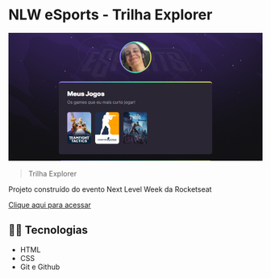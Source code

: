 # NLW eSports - Trilha Explorer

![preview](./.github/preview.png)

> Trilha Explorer

Projeto construído do evento Next Level Week da Rocketseat

[Clique aqui para acessar](https://nerfandao.github.io/projeto-nlw_eSports/)

## 🍷🗿 Tecnologias

 - HTML
 - CSS
 - Git e Github

